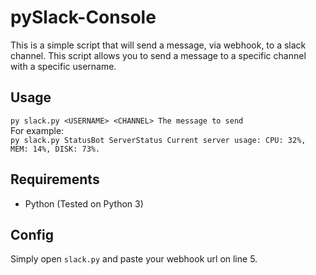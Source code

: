 # pySlack-Console
This is a simple script that will send a message, via webhook, to a slack channel. This script allows you to send a message to a specific channel with a specific username.

## Usage
`py slack.py <USERNAME> <CHANNEL> The message to send`  
For example:  
`py slack.py StatusBot ServerStatus Current server usage: CPU: 32%, MEM: 14%, DISK: 73%.`

## Requirements
- Python (Tested on Python 3)

## Config
Simply open `slack.py` and paste your webhook url on line 5.
